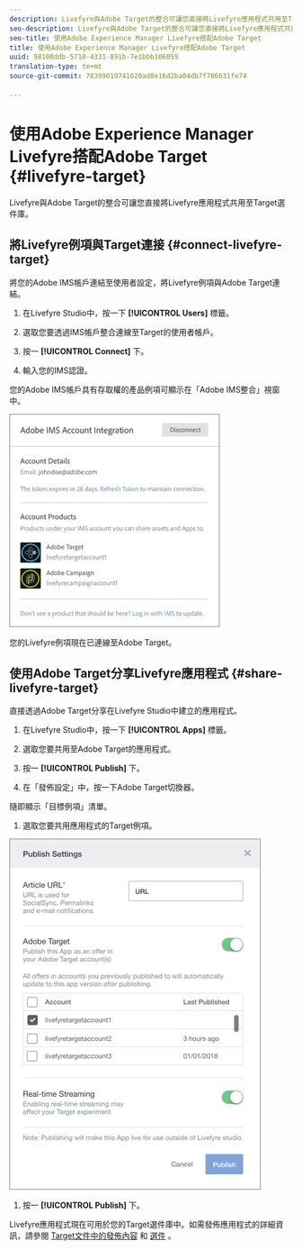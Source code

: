 ```yaml
---
description: Livefyre與Adobe Target的整合可讓您直接將Livefyre應用程式共用至Target選件庫。
seo-description: Livefyre與Adobe Target的整合可讓您直接將Livefyre應用程式共用至Target選件庫。
seo-title: 使用Adobe Experience Manager Livefyre搭配Adobe Target
title: 使用Adobe Experience Manager Livefyre搭配Adobe Target
uuid: 98108ddb-5710-4331-891b-7e1bbb106059
translation-type: tm+mt
source-git-commit: 78399019741620ad8e16d2ba04db7f766631fe74

---
```


# 使用Adobe Experience Manager Livefyre搭配Adobe Target {#livefyre-target}

Livefyre與Adobe Target的整合可讓您直接將Livefyre應用程式共用至Target選件庫。

## 將Livefyre例項與Target連接 {#connect-livefyre-target}

將您的Adobe IMS帳戶連結至使用者設定，將Livefyre例項與Adobe Target連結。

1. 在Livefyre Studio中，按一下 **[!UICONTROL Users]** 標籤。

1. 選取您要透過IMS帳戶整合連線至Target的使用者帳戶。

1. 按一 **[!UICONTROL Connect]** 下。

1. 輸入您的IMS認證。

您的Adobe IMS帳戶具有存取權的產品例項可顯示在「Adobe IMS整合」視窗中。

![](assets/livefyre-target-connect.png)

您的Livefyre例項現在已連線至Adobe Target。

## 使用Adobe Target分享Livefyre應用程式 {#share-livefyre-target}

直接透過Adobe Target分享在Livefyre Studio中建立的應用程式。

1. 在Livefyre Studio中，按一下 **[!UICONTROL Apps]** 標籤。

1. 選取您要共用至Adobe Target的應用程式。

1. 按一 **[!UICONTROL Publish]** 下。

1. 在「發佈設定」中，按一下Adobe Target切換器。

隨即顯示「目標例項」清單。

1. 選取您要共用應用程式的Target例項。

![](assets/livefyre-target-publish.png)

1. 按一 **[!UICONTROL Publish]** 下。

Livefyre應用程式現在可用於您的Target選件庫中。如需發佈應用程式的詳細資訊，請參閱 [Target文件中的發佈內容](/help/using/c-library/t-publish-content.md) 和 [選件](https://marketing.adobe.com/resources/help/en_US/target/target/c_manage_content.html) 。